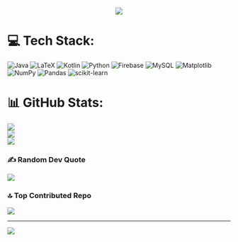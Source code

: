 <h1 align="center">
  <img src="https://readme-typing-svg.herokuapp.com?color=%2336BCF7&size=30&center=true&vCenter=true&width=500&lines=JAVA+WIZARD+!!!" />
</h1>



# 💻 Tech Stack:
![Java](https://img.shields.io/badge/java-%23ED8B00.svg?style=for-the-badge&logo=openjdk&logoColor=white) ![LaTeX](https://img.shields.io/badge/latex-%23008080.svg?style=for-the-badge&logo=latex&logoColor=white) ![Kotlin](https://img.shields.io/badge/kotlin-%237F52FF.svg?style=for-the-badge&logo=kotlin&logoColor=white) ![Python](https://img.shields.io/badge/python-3670A0?style=for-the-badge&logo=python&logoColor=ffdd54) ![Firebase](https://img.shields.io/badge/firebase-%23039BE5.svg?style=for-the-badge&logo=firebase) ![MySQL](https://img.shields.io/badge/mysql-4479A1.svg?style=for-the-badge&logo=mysql&logoColor=white) ![Matplotlib](https://img.shields.io/badge/Matplotlib-%23ffffff.svg?style=for-the-badge&logo=Matplotlib&logoColor=black) ![NumPy](https://img.shields.io/badge/numpy-%23013243.svg?style=for-the-badge&logo=numpy&logoColor=white) ![Pandas](https://img.shields.io/badge/pandas-%23150458.svg?style=for-the-badge&logo=pandas&logoColor=white) ![scikit-learn](https://img.shields.io/badge/scikit--learn-%23F7931E.svg?style=for-the-badge&logo=scikit-learn&logoColor=white)
# 📊 GitHub Stats:
![](https://github-readme-stats.vercel.app/api?username=arnav852963&theme=dark&hide_border=false&include_all_commits=true&count_private=true)<br/>
![](https://github-readme-streak-stats.herokuapp.com/?user=arnav852963&theme=dark&hide_border=false)<br/>
![](https://github-readme-stats.vercel.app/api/top-langs/?username=arnav852963&theme=dark&hide_border=false&include_all_commits=true&count_private=true&layout=compact)

### ✍️ Random Dev Quote
![](https://quotes-github-readme.vercel.app/api?type=horizontal&theme=dark)

### 🔝 Top Contributed Repo
![](https://github-contributor-stats.vercel.app/api?username=arnav852963&limit=5&theme=dark&combine_all_yearly_contributions=true)

---
[![](https://visitcount.itsvg.in/api?id=arnav852963&icon=0&color=0)](https://visitcount.itsvg.in)

<!-- Proudly created with GPRM ( https://gprm.itsvg.in ) -->
